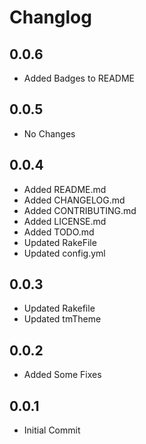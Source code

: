 # Changlog

## 0.0.6

  * Added Badges to README

## 0.0.5

  * No Changes

## 0.0.4

  * Added README.md
  * Added CHANGELOG.md
  * Added CONTRIBUTING.md
  * Added LICENSE.md
  * Added TODO.md
  * Updated RakeFile
  * Updated config.yml

## 0.0.3

 * Updated Rakefile
 * Updated tmTheme

## 0.0.2

 * Added Some Fixes

## 0.0.1

 * Initial Commit